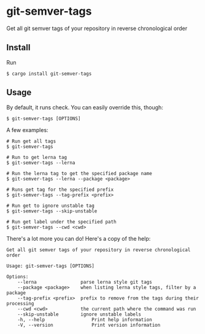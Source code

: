  # git-semver-tags

 Get all git semver tags of your repository in reverse chronological order
 
 ## Install
 
 Run
 ``` Console
 $ cargo install git-semver-tags
 ```
 
 ## Usage
 
 
 By default, it runs check. You can easily override this, though:

 ``` Console
 $ git-semver-tags [OPTIONS]
 ```
 
 A few examples:
 
 
 ``` Console
 # Run get all tags
 $ git-semver-tags
 
 # Run to get lerna tag
 $ git-semver-tags --lerna
 
 # Run the lerna tag to get the specified package name
 $ git-semver-tags --lerna --package <package>
 
 # Runs get tag for the specified prefix
 $ git-semver-tags --tag-prefix <prefix>
 
 # Run get to ignore unstable tag
 $ git-semver-tags --skip-unstable  
 
 # Run get label under the specified path
 $ git-semver-tags --cwd <cwd>
 ```
 
 
 There's a lot more you can do! Here's a copy of the help:
 
 ``` Console
 Get all git semver tags of your repository in reverse chronological order
 
 Usage: git-semver-tags [OPTIONS]
 
 Options:
     --lerna                parse lerna style git tags
     --package <package>    when listing lerna style tags, filter by a package
     --tag-prefix <prefix>  prefix to remove from the tags during their processing
     --cwd <cwd>            the current path where the command was run
     --skip-unstable        ignore unstable labels
     -h, --help                 Print help information
     -V, --version              Print version information
 
 ```
